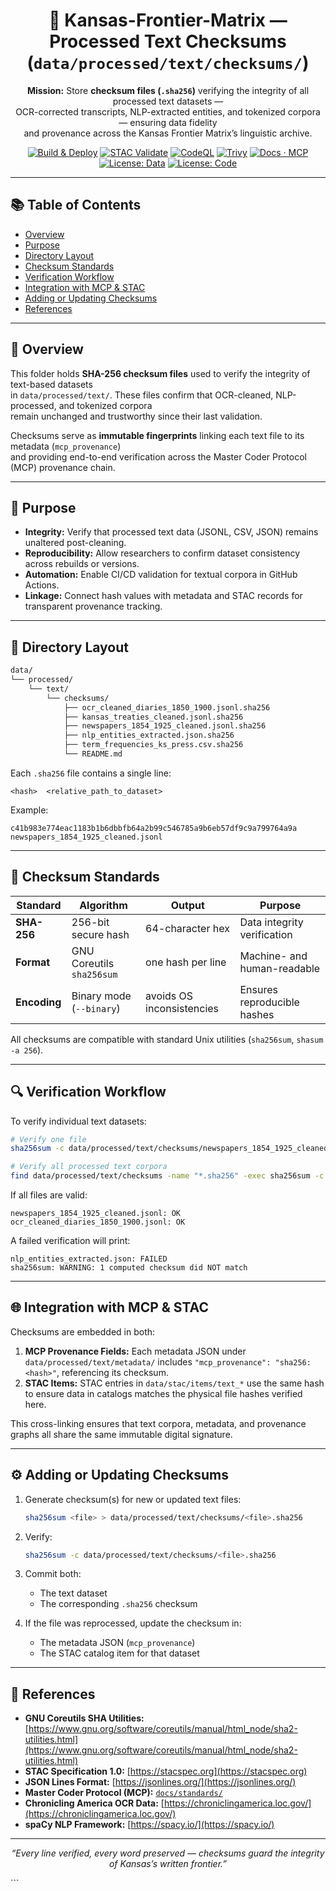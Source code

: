<div align="center">

# 🔐 Kansas-Frontier-Matrix — Processed Text Checksums (`data/processed/text/checksums/`)

**Mission:** Store **checksum files (`.sha256`)** verifying the integrity of all processed text datasets —  
OCR-corrected transcripts, NLP-extracted entities, and tokenized corpora — ensuring data fidelity  
and provenance across the Kansas Frontier Matrix’s linguistic archive.

[![Build & Deploy](https://github.com/bartytime4life/Kansas-Frontier-Matrix/actions/workflows/site.yml/badge.svg)](../../../../.github/workflows/site.yml)
[![STAC Validate](https://github.com/bartytime4life/Kansas-Frontier-Matrix/actions/workflows/stac-validate.yml/badge.svg)](../../../../.github/workflows/stac-validate.yml)
[![CodeQL](https://github.com/bartytime4life/Kansas-Frontier-Matrix/actions/workflows/codeql.yml/badge.svg)](../../../../.github/workflows/codeql.yml)
[![Trivy](https://github.com/bartytime4life/Kansas-Frontier-Matrix/actions/workflows/trivy.yml/badge.svg)](../../../../.github/workflows/trivy.yml)
[![Docs · MCP](https://img.shields.io/badge/Docs-MCP-blue)](../../../../docs/)
[![License: Data](https://img.shields.io/badge/License-CC--BY%204.0-green)](../../../../LICENSE)
[![License: Code](https://img.shields.io/badge/License-MIT-yellow)](../../../../LICENSE)

</div>

---

## 📚 Table of Contents
- [Overview](#overview)
- [Purpose](#purpose)
- [Directory Layout](#directory-layout)
- [Checksum Standards](#checksum-standards)
- [Verification Workflow](#verification-workflow)
- [Integration with MCP & STAC](#integration-with-mcp--stac)
- [Adding or Updating Checksums](#adding-or-updating-checksums)
- [References](#references)

---

## 🧠 Overview

This folder holds **SHA-256 checksum files** used to verify the integrity of text-based datasets  
in `data/processed/text/`. These files confirm that OCR-cleaned, NLP-processed, and tokenized corpora  
remain unchanged and trustworthy since their last validation.

Checksums serve as **immutable fingerprints** linking each text file to its metadata (`mcp_provenance`)  
and providing end-to-end verification across the Master Coder Protocol (MCP) provenance chain.

---

## 🎯 Purpose

- **Integrity:** Verify that processed text data (JSONL, CSV, JSON) remains unaltered post-cleaning.  
- **Reproducibility:** Allow researchers to confirm dataset consistency across rebuilds or versions.  
- **Automation:** Enable CI/CD validation for textual corpora in GitHub Actions.  
- **Linkage:** Connect hash values with metadata and STAC records for transparent provenance tracking.  

---

## 🧱 Directory Layout

```bash
data/
└── processed/
    └── text/
        └── checksums/
            ├── ocr_cleaned_diaries_1850_1900.jsonl.sha256
            ├── kansas_treaties_cleaned.jsonl.sha256
            ├── newspapers_1854_1925_cleaned.jsonl.sha256
            ├── nlp_entities_extracted.json.sha256
            ├── term_frequencies_ks_press.csv.sha256
            └── README.md
````

Each `.sha256` file contains a single line:

```
<hash>  <relative_path_to_dataset>
```

Example:

```
c41b983e774eac1183b1b6dbbfb64a2b99c546785a9b6eb57df9c9a799764a9a  newspapers_1854_1925_cleaned.jsonl
```

---

## 🧩 Checksum Standards

| Standard     | Algorithm                 | Output                    | Purpose                     |
| ------------ | ------------------------- | ------------------------- | --------------------------- |
| **SHA-256**  | 256-bit secure hash       | 64-character hex          | Data integrity verification |
| **Format**   | GNU Coreutils `sha256sum` | one hash per line         | Machine- and human-readable |
| **Encoding** | Binary mode (`--binary`)  | avoids OS inconsistencies | Ensures reproducible hashes |

All checksums are compatible with standard Unix utilities (`sha256sum`, `shasum -a 256`).

---

## 🔍 Verification Workflow

To verify individual text datasets:

```bash
# Verify one file
sha256sum -c data/processed/text/checksums/newspapers_1854_1925_cleaned.jsonl.sha256

# Verify all processed text corpora
find data/processed/text/checksums -name "*.sha256" -exec sha256sum -c {} \;
```

If all files are valid:

```
newspapers_1854_1925_cleaned.jsonl: OK
ocr_cleaned_diaries_1850_1900.jsonl: OK
```

A failed verification will print:

```
nlp_entities_extracted.json: FAILED
sha256sum: WARNING: 1 computed checksum did NOT match
```

---

## 🌐 Integration with MCP & STAC

Checksums are embedded in both:

1. **MCP Provenance Fields:**
   Each metadata JSON under `data/processed/text/metadata/` includes
   `"mcp_provenance": "sha256:<hash>"`, referencing its checksum.
2. **STAC Items:**
   STAC entries in `data/stac/items/text_*` use the same hash to ensure data
   in catalogs matches the physical file hashes verified here.

This cross-linking ensures that text corpora, metadata, and provenance graphs all
share the same immutable digital signature.

---

## ⚙️ Adding or Updating Checksums

1. Generate checksum(s) for new or updated text files:

   ```bash
   sha256sum <file> > data/processed/text/checksums/<file>.sha256
   ```
2. Verify:

   ```bash
   sha256sum -c data/processed/text/checksums/<file>.sha256
   ```
3. Commit both:

   * The text dataset
   * The corresponding `.sha256` checksum
4. If the file was reprocessed, update the checksum in:

   * The metadata JSON (`mcp_provenance`)
   * The STAC catalog item for that dataset

---

## 📖 References

* **GNU Coreutils SHA Utilities:** [https://www.gnu.org/software/coreutils/manual/html_node/sha2-utilities.html](https://www.gnu.org/software/coreutils/manual/html_node/sha2-utilities.html)
* **STAC Specification 1.0:** [https://stacspec.org](https://stacspec.org)
* **JSON Lines Format:** [https://jsonlines.org/](https://jsonlines.org/)
* **Master Coder Protocol (MCP):** [`docs/standards/`](../../../../docs/standards/)
* **Chronicling America OCR Data:** [https://chroniclingamerica.loc.gov/](https://chroniclingamerica.loc.gov/)
* **spaCy NLP Framework:** [https://spacy.io/](https://spacy.io/)

---

<div align="center">

*“Every line verified, every word preserved — checksums guard the integrity of Kansas’s written frontier.”*

</div>
```

